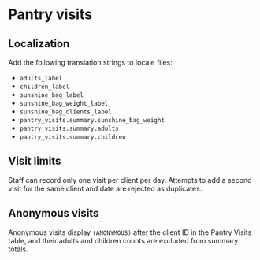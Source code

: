 # Pantry visits

## Localization

Add the following translation strings to locale files:

- `adults_label`
- `children_label`
- `sunshine_bag_label`
- `sunshine_bag_weight_label`
- `sunshine_bag_clients_label`
- `pantry_visits.summary.sunshine_bag_weight`
- `pantry_visits.summary.adults`
- `pantry_visits.summary.children`

## Visit limits

Staff can record only one visit per client per day. Attempts to add a second visit for the same client and date are rejected as duplicates.

## Anonymous visits

Anonymous visits display `(ANONYMOUS)` after the client ID in the Pantry Visits table, and their adults and children counts are excluded from summary totals.


